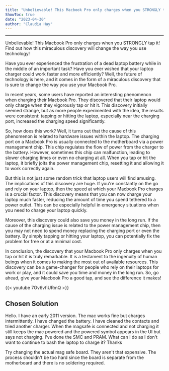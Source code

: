 ```yaml
---
title: "Unbelievable! This Macbook Pro only charges when you STRONGLY tap it! Find out how this miraculous discovery will change the way you use technology!"
ShowToc: true 
date: "2023-04-30"
author: "Claudia Hay"
---
```

*****
Unbelievable! This Macbook Pro only charges when you STRONGLY tap it! Find out how this miraculous discovery will change the way you use technology!

Have you ever experienced the frustration of a dead laptop battery while in the middle of an important task? Have you ever wished that your laptop charger could work faster and more efficiently? Well, the future of technology is here, and it comes in the form of a miraculous discovery that is sure to change the way you use your Macbook Pro.

In recent years, some users have reported an interesting phenomenon when charging their Macbook Pro. They discovered that their laptop would only charge when they vigorously tap or hit it. This discovery initially seemed strange, but as more people experimented with the idea, the results were consistent: tapping or hitting the laptop, especially near the charging port, increased the charging speed significantly.

So, how does this work? Well, it turns out that the cause of this phenomenon is related to hardware issues within the laptop. The charging port on a Macbook Pro is usually connected to the motherboard via a power management chip. This chip regulates the flow of power from the charger to the battery. However, sometimes this chip can malfunction, leading to slower charging times or even no charging at all. When you tap or hit the laptop, it briefly jolts the power management chip, resetting it and allowing it to work correctly again.

But this is not just some random trick that laptop users will find amusing. The implications of this discovery are huge. If you're constantly on the go and rely on your laptop, then the speed at which your Macbook Pro charges is a crucial factor. This discovery means that you can now charge your laptop much faster, reducing the amount of time you spend tethered to a power outlet. This can be especially helpful in emergency situations when you need to charge your laptop quickly.

Moreover, this discovery could also save you money in the long run. If the cause of the charging issue is related to the power management chip, then you may not need to spend money replacing the charging port or even the battery. By simply tapping or hitting your laptop, you can potentially fix the problem for free or at a minimal cost.

In conclusion, the discovery that your Macbook Pro only charges when you tap or hit it is truly remarkable. It is a testament to the ingenuity of human beings when it comes to making the most out of available resources. This discovery can be a game-changer for people who rely on their laptops for work or play, and it could save you time and money in the long run. So, go ahead, give your Macbook Pro a good tap, and see the difference it makes!

{{< youtube 7Ov6vfiURmQ >}} 



## Chosen Solution
 Hello. I have an early 2011 version. The mac works fine but charges intermittently. I have changed the battery. I have cleaned the contacts and tried another charger. When the magsafe is connected and not charging it still keeps the mac powered and the powered symbol appears in the UI but says not charging. I've done the SMC and PRAM.
What can I do as I don't want to continue to bash the laptop to charge it?
Thanks

 Try changing the actual mag safe board.  They aren't that expensive.  The process shouldn't be too hard since the board is separate from the motherboard and there is no soldering required.




